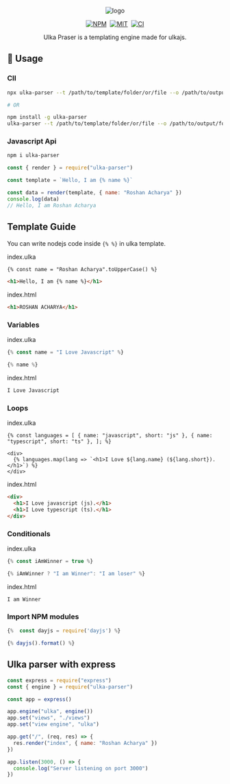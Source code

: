 <p align="center">
    <img src="https://i.imgur.com/X1aElpL.png" alt="logo">
</p>
<p align="center">
<a href="https://www.npmjs.com/package/ulka-parser"><img alt="NPM" src="https://img.shields.io/npm/v/ulka-parser?&labelColor=black&color=darkred&logo=npm&label=npm" /></a>&nbsp;
<a href="https://github.com/ulkajs/ulka-parser"><img alt="MIT" src="https://img.shields.io/npm/l/ulka-parser?color=darkgreen&labelColor=black&&logo=github" /></a>&nbsp;
<a href="#"><img alt="CI" src="https://github.com/ulkajs/ulka-parser/workflows/Node.js%20CI/badge.svg"></a>
</p>

<p align="center">
   Ulka Praser is a templating engine made for ulkajs.
</p>

## 🚀 Usage

### ClI

```bash
npx ulka-parser --t /path/to/template/folder/or/file --o /path/to/output/folder

# OR

npm install -g ulka-parser
ulka-parser --t /path/to/template/folder/or/file --o /path/to/output/folder
```

### Javascript Api

```bash
npm i ulka-parser
```

```js
const { render } = require("ulka-parser")

const template = `Hello, I am {% name %}`

const data = render(template, { name: "Roshan Acharya" })
console.log(data)
// Hello, I am Roshan Acharya
```

## Template Guide

You can write nodejs code inside `{% %}` in ulka template.

index.ulka

```html
{% const name = "Roshan Acharya".toUpperCase() %}

<h1>Hello, I am {% name %}</h1>
```

index.html

```html
<h1>ROSHAN ACHARYA</h1>
```

### Variables

index.ulka

```js
{% const name = "I Love Javascript" %}

{% name %}
```

index.html

```html
I Love Javascript
```

### Loops

index.ulka

```
{% const languages = [ { name: "javascript", short: "js" }, { name: "typescript", short: "ts" }, ]; %}

<div>
  {% languages.map(lang => `<h1>I Love ${lang.name} (${lang.short}).</h1>`) %}
</div>
```

index.html

```html
<div>
  <h1>I Love javascript (js).</h1>
  <h1>I Love typescript (ts).</h1>
</div>
```

### Conditionals

index.ulka

```js
{% const iAmWinner = true %}

{% iAmWinner ? "I am Winner": "I am loser" %}
```

index.html

```
I am Winner
```

### Import NPM modules

```js
{%  const dayjs = require('dayjs') %}

{% dayjs().format() %}
```

## Ulka parser with express

```js
const express = require("express")
const { engine } = require("ulka-parser")

const app = express()

app.engine("ulka", engine())
app.set("views", "./views")
app.set("view engine", "ulka")

app.get("/", (req, res) => {
  res.render("index", { name: "Roshan Acharya" })
})

app.listen(3000, () => {
  console.log("Server listening on port 3000")
})
```
